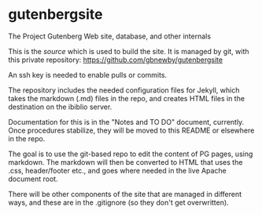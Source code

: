 # gutenbergsite
The Project Gutenberg Web site, database, and other internals

This is the *source* which is used to build the site. It is managed by git, with this private repository:
  https://github.com/gbnewby/gutenbergsite
  
An ssh key is needed to enable pulls or commits.

The repository includes the needed configuration files for Jekyll, which takes the markdown (.md) files
in the repo, and creates HTML files in the destination on the ibiblio server.

Documentation for this is in the "Notes and TO DO" document, currently. Once procedures stabilize, they
will be moved to this README or elsewhere in the repo.

The goal is to use the git-based repo to edit the content of PG pages, using markdown. The markdown will
then be converted to HTML that uses the .css, header/footer etc., and goes where needed in the live Apache
document root.

There will be other components of the site that are managed in different ways, and these are in the
.gitignore (so they don't get overwritten).

